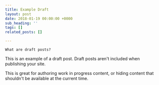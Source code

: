 ```yaml
---
title: Example Draft
layout: post
date: 2018-01-19 00:00:00 +0000
sub_heading: ''
tags: []
related_posts: []

---
```

    What are draft posts?

This is an example of a draft post. Draft posts aren't included when publishing your site.

This is great for authoring work in progress content, or hiding content that shouldn't be available at the current time.